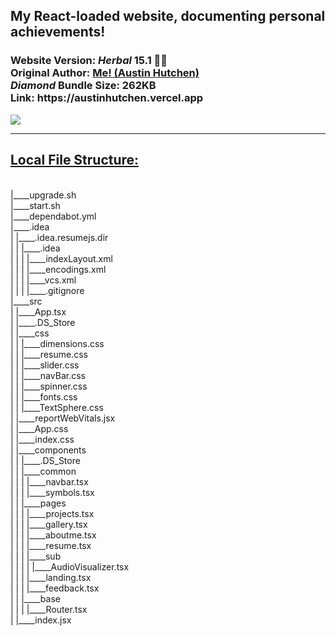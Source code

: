 <h2>My React-loaded website, documenting personal achievements!</h2>  <h3>Website Version: <i>Herbal</i> <b> 15.1 🧉🍵 </b> 
<br/> Original Author: <u><b>Me! (Austin Hutchen) </b></u> 
<br/>  <i> Diamond </i>Bundle Size: <b> 262KB </b>
<br/> Link: <b> https://austinhutchen.vercel.app </b>
 </h3>
 <img src ="https://github.com/austinhutchen/austinscode/assets/93489691/e1a761ab-9025-442f-a739-b883f5b69745"/>


<hr/>
 <u> <h2> Local File Structure: </h2> </u> <br/>
|____upgrade.sh <br/>
|____start.sh <br/>
|____dependabot.yml <br/>
|____.idea <br/>
| |____.idea.resumejs.dir <br/>
| | |____.idea <br/>
| | | |____indexLayout.xml <br/>
| | | |____encodings.xml <br/>
| | | |____vcs.xml <br/>
| | | |____.gitignore <br/>
|____src <br/>
| |____App.tsx <br/>
| |____.DS_Store <br/>
| |____css <br/>
| | |____dimensions.css <br/>
| | |____resume.css <br/>
| | |____slider.css <br/>
| | |____navBar.css <br/>
| | |____spinner.css <br/>
| | |____fonts.css <br/>
| | |____TextSphere.css <br/> 
| |____reportWebVitals.jsx <br/>
| |____App.css <br/>
| |____index.css <br/>
| |____components <br/>
| | |____.DS_Store <br/>
| | |____common <br/> 
| | | |____navbar.tsx <br/>
| | | |____symbols.tsx <br/>
| | |____pages <br/>
| | | |____projects.tsx <br/>
| | | |____gallery.tsx <br/>
| | | |____aboutme.tsx <br/>
| | | |____resume.tsx <br/>
| | | |____sub <br/>
| | | | |____AudioVisualizer.tsx <br/>
| | | |____landing.tsx <br/>
| | | |____feedback.tsx <br/>
| | |____base <br/>
| | | |____Router.tsx <br/>
| |____index.jsx <br/>
